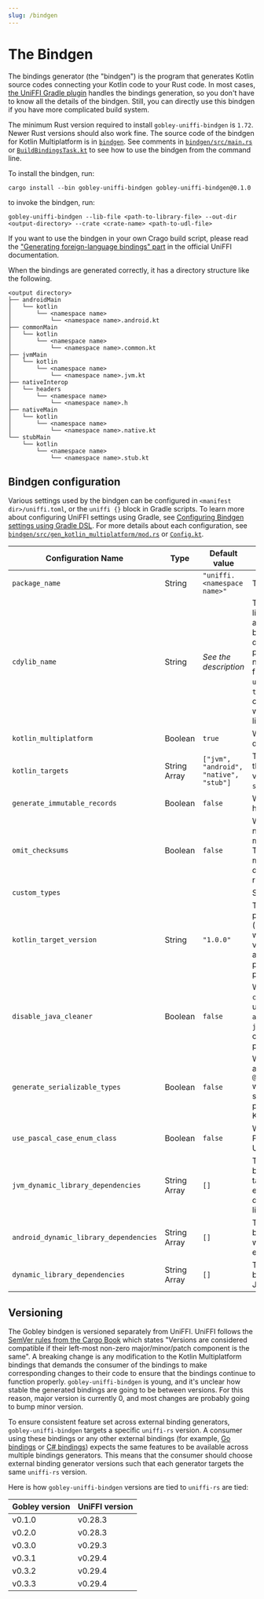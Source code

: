 ```yaml
---
slug: /bindgen
---
```


# The Bindgen

The bindings generator (the "bindgen") is the program that generates Kotlin source codes connecting
your Kotlin code to your Rust code. In most cases, [the UniFFI Gradle plugin](#the-uniffi-plugin)
handles the bindings generation, so you don't have to know all the details of the bindgen. Still,
you can directly use this bindgen if you have more complicated build system.

The minimum Rust version required to install `gobley-uniffi-bindgen` is `1.72`. Newer Rust versions
should also work fine. The source code of the bindgen for Kotlin Multiplatform is in [
`bindgen`](https://github.com/gobley/gobley/tree/main/bindgen).
See comments in [
`bindgen/src/main.rs`](https://github.com/gobley/gobley/tree/main/bindgen/src/main.rs) or
[
`BuildBindingsTask.kt`](https://github.com/gobley/gobley/tree/main/build-logic/gobley-gradle-uniffi/src/main/kotlin/tasks/BuildBindingsTask.kt)
to see how to use the bindgen from the command line.

To install the bindgen, run:

```shell
cargo install --bin gobley-uniffi-bindgen gobley-uniffi-bindgen@0.1.0
```

to invoke the bindgen, run:

```shell
gobley-uniffi-bindgen --lib-file <path-to-library-file> --out-dir <output-directory> --crate <crate-name> <path-to-udl-file>
```

If you want to use the bindgen in your own Crago build script, please read the
["Generating foreign-language bindings" part](https://mozilla.github.io/uniffi-rs/tutorial/foreign_language_bindings.html)
in the official UniFFI documentation.

When the bindings are generated correctly, it has a directory structure like the following.

```
<output directory>
├── androidMain
│   └── kotlin
│       └── <namespace name>
│           └── <namespace name>.android.kt
├── commonMain
│   └── kotlin
│       └── <namespace name>
│           └── <namespace name>.common.kt
├── jvmMain
│   └── kotlin
│       └── <namespace name>
│           └── <namespace name>.jvm.kt
├── nativeInterop
│   └── headers
│       └── <namespace name>
│           └── <namespace name>.h
├── nativeMain
│   └── kotlin
│       └── <namespace name>
│           └── <namespace name>.native.kt
└── stubMain
    └── kotlin
        └── <namespace name>
            └── <namespace name>.stub.kt
```

## Bindgen configuration

Various settings used by the bindgen can be configured in `<manifest dir>/uniffi.toml`, or the
`uniffi {}` block in Gradle scripts. To learn more about configuring UniFFI settings using Gradle,
see [Configuring Bindgen settings using Gradle DSL](./2-gradle-plugins/2-uniffi-plugin.md#configuring-bindgen-settings-using-gradle-dsl).
For more details about each configuration, see [
`bindgen/src/gen_kotlin_multiplatform/mod.rs`](https://github.com/gobley/gobley/tree/main/bindgen/src/gen_kotlin_multiplatform/mod.rs)
or [
`Config.kt`](https://github.com/gobley/gobley/tree/main/build-logic/gobley-gradle-uniffi/src/main/kotlin/Config.kt).

| Configuration Name                     | Type         | Default value                          | Description                                                                                                                                                                                                                                                                                                                                                                                                                                                      |
|----------------------------------------|--------------|----------------------------------------|------------------------------------------------------------------------------------------------------------------------------------------------------------------------------------------------------------------------------------------------------------------------------------------------------------------------------------------------------------------------------------------------------------------------------------------------------------------|
| `package_name`                         | String       | `"uniffi.<namespace name>"`            | The Kotlin package name to use.                                                                                                                                                                                                                                                                                                                                                                                                                                  |
| `cdylib_name`                          | String       | *See the description*                  | The name of the resulting dynamic library without the prefix (e.g. `lib`) and the file extension. When the bindings are generated from a dynamic library, the value of this property defaults to the library's name. When a static library or a UDL file is used, it is set to `uniffi_<namespace>`. When the `crate-type` field of the Cargo manifest contains `"cdylib"`, the UniFFI plugin will give priority to the dynamic library over the static library. |
| `kotlin_multiplatform`                 | Boolean      | `true`                                 | When `false`, expect/actual declarations are not used.                                                                                                                                                                                                                                                                                                                                                                                                           |
| `kotlin_targets`                       | String Array | `["jvm", "android", "native", "stub"]` | The list of names of Kotlin targets of the bindings to generate. Possible values are: `jvm`, `android`, `native`, and `stub`.                                                                                                                                                                                                                                                                                                                                    |
| `generate_immutable_records`           | Boolean      | `false`                                | When `true`, generated data classes has `val` properties instead of `var`.                                                                                                                                                                                                                                                                                                                                                                                       |
| `omit_checksums`                       | Boolean      | `false`                                | When `true`, the library checksums are not checked during initialization, making the process slightly faster. This may be problematic if there is a mismatch between libraries used during binding generation and runtime.                                                                                                                                                                                                                                       |
| `custom_types`                         |              |                                        | See [the documentation](https://mozilla.github.io/uniffi-rs/0.29/types/custom_types.html#custom-types-in-the-bindings-code)                                                                                                                                                                                                                                                                                                                                      |
| `kotlin_target_version`                | String       | `"1.0.0"`                              | The Kotlin version used by your project. Newer syntax will be used (e.g. `data object` or `Enum.entries`) when the compiler of the specified version supports. This is automatically set to the Kotlin Gradle plugin version by the UniFFI Gradle plugin.                                                                                                                                                                                                        |
| `disable_java_cleaner`                 | Boolean      | `false`                                | When `true`, `com.sun.jna.internal.Cleaner` will be used instead of `android.system.SystemCleaner` or `java.lang.ref.Cleaner`. Consider changing this option when your project targets JVM 1.8.                                                                                                                                                                                                                                                                  |
| `generate_serializable_types`          | Boolean      | `false`                                | When `true`, data classes will be annotated with `@kotlinx.serialization.Serializable` when possible. This is automatically set to `true` by the UniFFI Gradle plugin when your Kotlin project uses KotlinX Serialization.                                                                                                                                                                                                                                       |
| `use_pascal_case_enum_class`           | Boolean      | `false`                                | When `true`, enum classes will use PascalCase instead of UPPER_SNAKE_CASE.                                                                                                                                                                                                                                                                                                                                                                                       |
| `jvm_dynamic_library_dependencies`     | String Array | `[]`                                   | The list of dynamic libraries required by your Rust library on Desktop JVM targets without the prefix and the file extension. Use this if your project depends on an external dynamic library.                                                                                                                                                                                                                                                                   |
| `android_dynamic_library_dependencies` | String Array | `[]`                                   | The list of dynamic libraries required by your Rust library on Android without the prefix and the file extension.                                                                                                                                                                                                                                                                                                                                                |
| `dynamic_library_dependencies`         | String Array | `[]`                                   | The list of dynamic libraries required by your Rust library on both Desktop JVM targets and Android targets.                                                                                                                                                                                                                                                                                                                                                     |

## Versioning

The Gobley bindgen is versioned separately from UniFFI. UniFFI follows the
[SemVer rules from the Cargo Book](https://doc.rust-lang.org/cargo/reference/resolver.html#semver-compatibility)
which states "Versions are considered compatible if their left-most non-zero major/minor/patch
component is the same". A breaking change is any modification to the Kotlin Multiplatform bindings
that demands the consumer of the bindings to make corresponding changes to their code to ensure that
the bindings continue to function properly. `gobley-uniffi-bindgen` is young, and it's
unclear how stable the generated bindings are going to be between versions. For this reason, major
version is currently 0, and most changes are probably going to bump minor version.

To ensure consistent feature set across external binding generators, `gobley-uniffi-bindgen`
targets a specific `uniffi-rs` version. A consumer using these bindings or any other external
bindings (for example, [Go bindings](https://github.com/NordSecurity/uniffi-bindgen-go/) or
[C# bindings](https://github.com/NordSecurity/uniffi-bindgen-cs)) expects the same features to be
available across multiple bindings generators. This means that the consumer should choose external
binding generator versions such that each generator targets the same `uniffi-rs` version.

Here is how `gobley-uniffi-bindgen` versions are tied to `uniffi-rs` are tied:

| Gobley version | UniFFI version |
|----------------|----------------|
| v0.1.0         | v0.28.3        |
| v0.2.0         | v0.28.3        |
| v0.3.0         | v0.29.3        |
| v0.3.1         | v0.29.4        |
| v0.3.2         | v0.29.4        |
| v0.3.3         | v0.29.4        |
